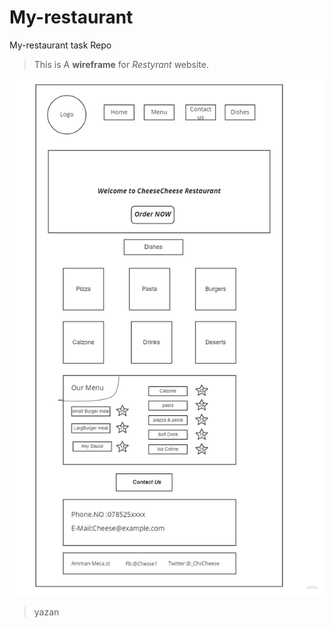 # My-restaurant

My-restaurant task Repo

>This is A **wireframe** for *Restyrant* website.


![image](CheeseResturant.jpg)

> yazan